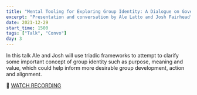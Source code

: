 ```yaml
---
title: "Mental Tooling for Exploring Group Identity: A Dialogue on Governance"
excerpt: "Presentation and conversation by Ale Latto and Josh Fairhead"
date: 2021-12-29
start_time: 1500
tags: ["Talk", "Convo"]
day: 3
---
```


In this talk Ale and Josh will use triadic frameworks to attempt to clarify some important concept of group identity such as purpose, meaning and value, which could help inform more desirable group development, action and alignment.

🎥 [WATCH RECORDING](https://drive.google.com/file/d/14w9Hz7zNXchZTnviUUuMiycLbFcbdh_W)
